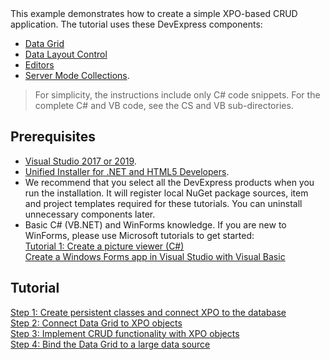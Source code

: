 <br />
<br />

This example demonstrates how to create a simple XPO-based CRUD application. The tutorial uses these DevExpress components:
  - [Data Grid](https://docs.devexpress.com/WindowsForms/3455/controls-and-libraries/data-grid)
  - [Data Layout Control](https://docs.devexpress.com/WindowsForms/4921/controls-and-libraries/form-layout-managers/layout-and-data-layout-controls/data-layout-control)
  - [Editors](https://docs.devexpress.com/WindowsForms/4712/controls-and-libraries/editors-and-simple-controls/simple-editors/product-information/editors)
  - [Server Mode Collections](https://docs.devexpress.com/WindowsForms/8398/controls-and-libraries/data-grid/data-binding/large-data-sources-server-and-instant-feedback-modes).

>For simplicity, the instructions include only C# code snippets. For the complete C# and VB code, see the CS and VB sub-directories.  


## Prerequisites

* [Visual Studio 2017 or 2019](https://visualstudio.microsoft.com/vs/).
* [Unified Installer for .NET and HTML5 Developers](https://www.devexpress.com/Products/Try/).
* We recommend that you select all the DevExpress products when you run the installation. It will register local NuGet package sources, item and project templates required for these tutorials. You can uninstall unnecessary components later.
* Basic C# (VB.NET) and WinForms knowledge. If you are new to WinForms, please use Microsoft tutorials to get started:   
  [Tutorial 1: Create a picture viewer (C#)](https://docs.microsoft.com/en-us/visualstudio/ide/tutorial-1-create-a-picture-viewer)   
  [Create a Windows Forms app in Visual Studio with Visual Basic](https://docs.microsoft.com/en-us/visualstudio/ide/create-a-visual-basic-winform-in-visual-studio)  

## Tutorial

[Step 1: Create persistent classes and connect XPO to the database](/create-persistent-classes-and-connect-xpo-to-database.md)   
[Step 2: Connect Data Grid to XPO objects](/connect-data-grid-to-xpo-objects.md)  
[Step 3: Implement CRUD functionality with XPO objects](/implement-crud-functionality-with-xpo-objects.md)   
[Step 4: Bind the Data Grid to a large data source](/bind-the-data-grid-to-large-data-source.md)

